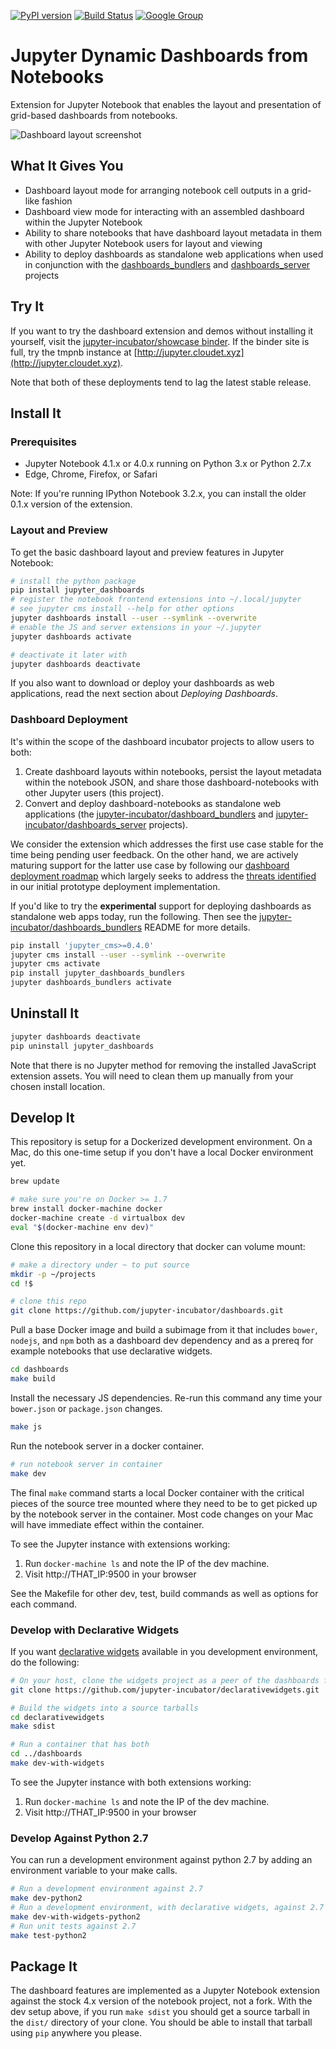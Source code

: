 [![PyPI version](https://badge.fury.io/py/jupyter_dashboards.svg)](https://badge.fury.io/py/jupyter_dashboards) [![Build Status](https://travis-ci.org/jupyter-incubator/dashboards.svg?branch=master)](https://travis-ci.org/jupyter-incubator/dashboards) [![Google Group](https://img.shields.io/badge/-Google%20Group-lightgrey.svg)](https://groups.google.com/forum/#!forum/jupyter)

# Jupyter Dynamic Dashboards from Notebooks

Extension for Jupyter Notebook that enables the layout and presentation of grid-based dashboards from notebooks.

![Dashboard layout screenshot](etc/dashboards_intro.png)

## What It Gives You

* Dashboard layout mode for arranging notebook cell outputs in a grid-like fashion
* Dashboard view mode for interacting with an assembled dashboard within the Jupyter Notebook
* Ability to share notebooks that have dashboard layout metadata in them with other Jupyter Notebook users for layout and viewing
* Ability to deploy dashboards as standalone web applications when used in conjunction with the [dashboards_bundlers](https://github.com/jupyter-incubator/dashboards_bundlers) and [dashboards_server](https://github.com/jupyter-incubator/dashboards_server) projects

## Try It

If you want to try the dashboard extension and demos without installing it yourself, visit the [jupyter-incubator/showcase binder](http://mybinder.org/repo/jupyter-incubator/showcase). If the binder site is full, try the tmpnb instance at [http://jupyter.cloudet.xyz](http://jupyter.cloudet.xyz).

Note that both of these deployments tend to lag the latest stable release.

## Install It

### Prerequisites

* Jupyter Notebook 4.1.x or 4.0.x running on Python 3.x or Python 2.7.x
* Edge, Chrome, Firefox, or Safari

Note: If you're running IPython Notebook 3.2.x, you can install the older 0.1.x version of the extension.

### Layout and Preview

To get the basic dashboard layout and preview features in Jupyter Notebook:

```bash
# install the python package
pip install jupyter_dashboards
# register the notebook frontend extensions into ~/.local/jupyter
# see jupyter cms install --help for other options
jupyter dashboards install --user --symlink --overwrite
# enable the JS and server extensions in your ~/.jupyter
jupyter dashboards activate

# deactivate it later with
jupyter dashboards deactivate
```

If you also want to download or deploy your dashboards as web applications, read the next section about *Deploying Dashboards*.

### Dashboard Deployment

It's within the scope of the dashboard incubator projects to allow users to both:

1. Create dashboard layouts within notebooks, persist the layout metadata within the notebook JSON, and share those dashboard-notebooks with other Jupyter users (this project).
2. Convert and deploy dashboard-notebooks as standalone web applications (the [jupyter-incubator/dashboard_bundlers](https://github.com/jupyter-incubator/dashboards_bundlers) and [jupyter-incubator/dashboards_server](https://github.com/jupyter-incubator/dashboards_server) projects).

We consider the extension which addresses the first use case stable for the time being pending user feedback. On the other hand, we are actively maturing support for the latter use case by following our [dashboard deployment roadmap](https://github.com/jupyter-incubator/dashboards/wiki/Deployment-Roadmap) which largely seeks to address the [threats identified](https://github.com/jupyter-incubator/dashboards/wiki/Deployed-Dashboard-Threat-Analysis) in our initial prototype deployment implementation.

If you'd like to try the **experimental** support for deploying dashboards as standalone web apps today, run the following. Then see the [jupyter-incubator/dashboards_bundlers](https://github.com/jupyter-incubator/dashboards_bundlers) README for more details.

```bash
pip install 'jupyter_cms>=0.4.0'
jupyter cms install --user --symlink --overwrite
jupyter cms activate
pip install jupyter_dashboards_bundlers
jupyter dashboards_bundlers activate
```

## Uninstall It

```bash
jupyter dashboards deactivate
pip uninstall jupyter_dashboards
```

Note that there is no Jupyter method for removing the installed JavaScript extension assets. You will need to clean them up manually from your chosen install location.

## Develop It

This repository is setup for a Dockerized development environment. On a Mac, do this one-time setup if you don't have a local Docker environment yet.

```bash
brew update

# make sure you're on Docker >= 1.7
brew install docker-machine docker
docker-machine create -d virtualbox dev
eval "$(docker-machine env dev)"
```

Clone this repository in a local directory that docker can volume mount:

```bash
# make a directory under ~ to put source
mkdir -p ~/projects
cd !$

# clone this repo
git clone https://github.com/jupyter-incubator/dashboards.git
```

Pull a base Docker image and build a subimage from it that includes `bower`, `nodejs`, and `npm` both as a dashboard dev dependency and as a prereq for example notebooks that use declarative widgets.

```bash
cd dashboards
make build
```

Install the necessary JS dependencies. Re-run this command any time your `bower.json` or `package.json` changes.

```bash
make js
```

Run the notebook server in a docker container.

```bash
# run notebook server in container
make dev
```

The final `make` command starts a local Docker container with the critical pieces of the source tree mounted where they need to be to get picked up by the notebook server in the container. Most code changes on your Mac will have immediate effect within the container.

To see the Jupyter instance with extensions working:

1. Run `docker-machine ls` and note the IP of the dev machine.
2. Visit http://THAT_IP:9500 in your browser

See the Makefile for other dev, test, build commands as well as options for each command.

### Develop with Declarative Widgets

If you want [declarative widgets](https://github.com/jupyter-incubator/declarativewidgets) available in you development environment, do the following:

```bash
# On your host, clone the widgets project as a peer of the dashboards folder
git clone https://github.com/jupyter-incubator/declarativewidgets.git

# Build the widgets into a source tarballs
cd declarativewidgets
make sdist

# Run a container that has both
cd ../dashboards
make dev-with-widgets
```

To see the Jupyter instance with both extensions working:

1. Run `docker-machine ls` and note the IP of the dev machine.
2. Visit http://THAT_IP:9500 in your browser

### Develop Against Python 2.7

You can run a development environment against python 2.7 by adding an environment variable to your make calls.

```bash
# Run a development environment against 2.7
make dev-python2
# Run a development environment, with declarative widgets, against 2.7
make dev-with-widgets-python2
# Run unit tests against 2.7
make test-python2
```

## Package It

The dashboard features are implemented as a Jupyter Notebook extension against the stock 4.x version of the notebook project, not a fork. With the dev setup above, if you run `make sdist` you should get a source tarball in the `dist/` directory of your clone. You should be able to install that tarball using `pip` anywhere you please.

